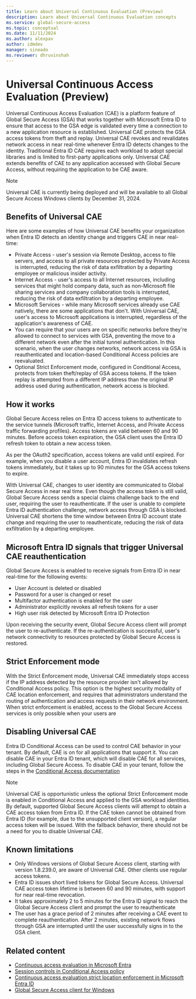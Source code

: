 ```yaml
---
title: Learn about Universal Continuous Evaluation (Preview)
description: Learn about Universal Continuous Evaluation concepts
ms.service: global-secure-access
ms.topic: conceptual
ms.date: 11/11/2024
ms.author: alexpav
author: idmdev
manager: sineado
ms.reviewer: dhruvinshah
---
```

# Universal Continuous Access Evaluation (Preview)

Universal Continuous Access Evaluation (CAE) is a platform feature of Global Secure Access (GSA) that works together with Microsoft Entra ID to ensure that access to the GSA edge is validated every time a connection to a new application resource is established. Universal CAE protects the GSA access tokens from theft and replay. Universal CAE revokes and revalidates network access in near real-time whenever Entra ID detects changes to the identity. Traditional Entra ID CAE requires each workload to adopt special libraries and is limited to first-party applications only. Universal CAE extends benefits of CAE to any application accessed with Global Secure Access, without requiring the application to be CAE aware.

> [!Note]
> Universal CAE is currently being deployed and will be available to all Global Secure Access Windows clients by December 31, 2024.

## Benefits of Universal CAE

Here are some examples of how Universal CAE benefits your organization when Entra ID detects an identity change and triggers CAE in near real-time:

* Private Access - user's session via Remote Desktop, access to file servers, and access to all private resources protected by Private Access is interrupted, reducing the risk of data exfiltration by a departing employee or malicious insider activity.
* Internet Access - user's access to all Internet resources, including services that might hold company data, such as non-Microsoft file sharing services and company collaboration tools is interrupted, reducing the risk of data exfiltration by a departing employee. 
* Microsoft Services - while many Microsoft services already use CAE natively, there are some applications that don't. With Universal CAE, user's access to Microsoft applications is interrupted, regardless of the application's awareness of CAE.
*  You can require that your users are on specific networks before they're allowed to connect to services with GSA, preventing the move to a different network even after the initial tunnel authentication. In this scenario, when the user changes networks, network access via GSA is reauthenticated and location-based Conditional Access policies are reevaluated.
* Optional Strict Enforcement mode, configured in Conditional Access, protects from token theft/replay of GSA access tokens. If the token replay is attempted from a different IP address than the original IP address used during authentication, network access is blocked.

## How it works

Global Secure Access relies on Entra ID access tokens to authenticate to the service tunnels (Microsoft traffic, Internet Access, and Private Access traffic forwarding profiles). Access tokens are valid between 60 and 90 minutes. Before access token expiration, the GSA client uses the Entra ID refresh token to obtain a new access token.

As per the OAuth2 specification, access tokens are valid until expired. For example, when you disable a user account, Entra ID invaldiates refresh tokens immediately, but it takes up to 90 minutes for the GSA access tokens to expire.

With Universal CAE, changes to user identity are communicated to Global Secure Access in near real time. Even though the access token is still valid, Global Secure Access sends a special claims challenge back to the end user, requiring the user to reauthenticate. If the user is unable to complete Entra ID authentication challenge, network access through GSA is blocked. Universal CAE shortens the time window between Entra ID account state change and requiring the user to reauthenticate, reducing the risk of data exfiltration by a departing employee.

## Microsoft Entra ID signals that trigger Universal CAE reauthentication

Global Secure Access is enabled to receive signals from Entra ID in near real-time for the following events:

* User Account is deleted or disabled
* Password for a user is changed or reset
* Multifactor authentication is enabled for the user
* Administrator explicitly revokes all refresh tokens for a user
* High user risk detected by Microsoft Entra ID Protection

Upon receiving the security event, Global Secure Access client will prompt the user to re-authenticate. If the re-authentication is successful, user's network connectivity to resources protected by Global Secure Access is restored.

## Strict Enforcement mode
With the Strict Enforcement mode, Universal CAE immediately stops access if the IP address detected by the resource provider isn't allowed by Conditional Access policy. This option is the highest security modality of CAE location enforcement, and requires that administrators understand the routing of authentication and access requests in their network environment. When strict enforcement is enabled, access to the Global Secure Access services is only possible when your users are 

## Disabling Universal CAE

Entra ID Conditional Access can be used to control CAE behavior in your tenant. By default, CAE is on for all applications that support it. You can disable CAE in your Entra ID tenant, which will disable CAE for all services, including Global Secure Access. To disable CAE in your tenant, follow the steps in the [Conditional Access documentation](../identity/conditional-access/concept-conditional-access-session.md)

> [!Note]
> Universal CAE is opportunistic unless the optional Strict Enforcement mode is enabled in Conditional Access and applied to the GSA workload identities. By default, supported Global Secure Access clients will attempt to obtain a CAE access token from Entra ID. If the CAE token cannot be obtained from Entra ID (for example, due to the unsupported client version), a regular access token will be issued. With the fallback behavior, there should not be a need for you to disable Universal CAE. 

## Known limitations

* Only Windows versions of Global Secure Access client, starting with version 1.8.239.0, are aware of Universal CAE. Other clients use regular access tokens.
* Entra ID issues short lived tokens for Global Secure Access. Universal CAE access token lifetime is between 60 and 90 minutes, with support for near real-time revocation.
* It takes approximately 2 to 5 minutes for the Entra ID signal to reach the Global Secure Access client and prompt the user to reauthenticate
* The user has a grace period of 2 minutes after receiving a CAE event to complete reauthentication. After 2 minutes, existing network flows through GSA are interrupted until the user successfully signs in to the GSA client.

## Related content

- [Continuous access evaluation in Microsoft Entra](../identity/conditional-access/concept-continuous-access-evaluation.md)
- [Session controls in Conditional Access policy](../identity/conditional-access/concept-conditional-access-session.md)
- [Continuous access evaluation strict location enforcement in Microsoft Entra ID](../identity/conditional-access/concept-continuous-access-evaluation-strict-enforcement.md)
- [Global Secure Access client for Windows](how-to-install-windows-client.md)